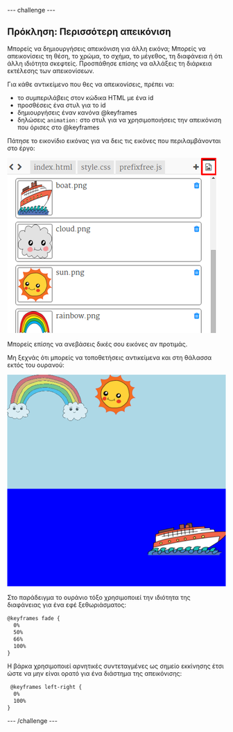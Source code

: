 \--- challenge \---

## Πρόκληση: Περισσότερη απεικόνιση

Μπορείς να δημιουργήσεις απεικόνιση για άλλη εικόνα; Μπορείς να απεικονίσεις τη θέση, το χρώμα, το σχήμα, το μέγεθος, τη διαφάνεια ή ότι άλλη ιδιότητα σκεφτείς. Προσπάθησε επίσης να αλλάξεις τη διάρκεια εκτέλεσης των απεικονίσεων.

Για κάθε αντικείμενο που θες να απεικονίσεις, πρέπει να:

+ το συμπεριλάβεις στον κώδικα HTML με ένα id
+ προσθέσεις ένα στυλ για το id
+ δημιουργήσεις έναν κανόνα @keyframes
+ δηλώσεις `animation:` στο στυλ για να χρησιμοποιήσεις την απεικόνιση που όρισες στο @keyframes 

Πάτησε το εικονίδιο εικόνας για να δεις τις εικόνες που περιλαμβάνονται στο έργο:

![screenshot](images/sunrise-images.png)

Μπορείς επίσης να ανεβάσεις δικές σου εικόνες αν προτιμάς.

Μη ξεχνάς ότι μπορείς να τοποθετήσεις αντικείμενα και στη θάλασσα εκτός του ουρανού:

![screenshot](images/sunrise-boat.png)

Στο παράδειγμα το ουράνιο τόξο χρησιμοποιεί την ιδιότητα της διαφάνειας για ένα εφέ ξεθωριάσματος:

    @keyframes fade {
      0%  
      50% 
      66% 
      100%  
    }
    

Η βάρκα χρησιμοποιεί αρνητικές συντεταγμένες ως σημείο εκκίνησης έτσι ώστε να μην είναι ορατό για ένα διάστημα της απεικόνισης:

     @keyframes left-right {
      0%   
      100% 
    }
    

\--- /challenge \---
